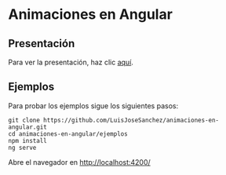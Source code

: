 # Animaciones en Angular

## Presentación

Para ver la presentación, haz clic <a target="_blank"  href="https://rawgit.com/LuisJoseSanchez/presentacion-animaciones-en-angular/master/presentacion/index.html">aquí</a>.

## Ejemplos

Para probar los ejemplos sigue los siguientes pasos:

```console
git clone https://github.com/LuisJoseSanchez/animaciones-en-angular.git
cd animaciones-en-angular/ejemplos
npm install
ng serve
```
Abre el navegador en <http://localhost:4200/>

